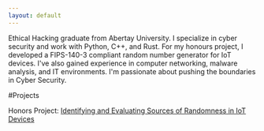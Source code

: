 ```yaml
---
layout: default
---
```

Ethical Hacking graduate from Abertay University. I specialize in cyber security and work with Python, C++, and Rust. For my honours project, I developed a FIPS-140-3 compliant random number generator for IoT devices. I've also gained experience in computer networking, malware analysis, and IT environments. I'm passionate about pushing the boundaries in Cyber Security.

#Projects

Honors Project: [Identifying and Evaluating Sources of Randomness in IoT Devices](./docs/HonsProject.pdf)

